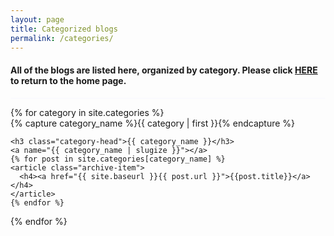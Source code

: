 ```yaml
---
layout: page
title: Categorized blogs 
permalink: /categories/
---
```




#### All of the blogs are listed here, organized by category. Please click <a class="break-long-url" target="_blank" href="https://kabiraj404.github.io/blog/">HERE</a> to return to the home page. 

<hr style="height:1px;border-width:0;color:gray;background-color:GhostWhite">


<div id="archives">
{% for category in site.categories %}
  <div class="archive-group">
    {% capture category_name %}{{ category | first }}{% endcapture %}
    <div id="#{{ category_name | slugize }}"></div>
    <p></p>

    <h3 class="category-head">{{ category_name }}</h3>
    <a name="{{ category_name | slugize }}"></a>
    {% for post in site.categories[category_name] %}
    <article class="archive-item">
      <h4><a href="{{ site.baseurl }}{{ post.url }}">{{post.title}}</a></h4>
    </article>
    {% endfor %}
  </div>
{% endfor %}
</div>

